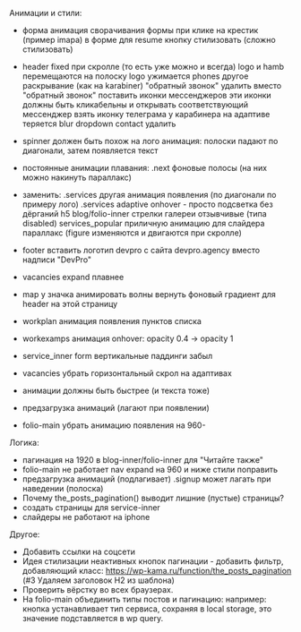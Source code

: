 
Анимации и стили:
- форма
	анимация сворачивания формы при клике на крестик (пример imapa)
	в форме для resume кнопку стилизовать (сложно стилизовать)

- header
		fixed при скролле (то есть уже можно и всегда)
		logo и hamb перемещаются на полоску
		logo ужимается
	phones
		другое раскрывание (как на karabiner)
		"обратный звонок" удалить
		вместо "обратный звонок" поставить иконки мессенджеров
		эти иконки должны быть кликабельны и открывать соответствующий мессенджер
		взять иконку телеграма у карабинера
	на адаптиве
		теряется blur
		dropdown contact удалить

- spinner должен быть похож на лого
	анимация: полоски падают по диагонали, затем появляется текст

- постоянные анимации плавания:
	.next
	фоновые полосы (на них можно накинуть параллакс)

- заменить:
	.services другая анимация появления (по диагонали по примеру лого)
	.services adaptive onhover - просто подсветка без дёрганий h5
	blog/folio-inner стрелки галереи отзывчивые (типа disabled)
	services_popular приличную анимацию для слайдера
	параллакс (figure изменяются и двигаются при скролле)

- footer
	вставить логотип devpro с сайта devpro.agency вместо надписи "DevPro"

- vacancies expand плавнее

- map
	у значка анимировать волны
	вернуть фоновый градиент для header на этой страницу

- workplan анимация появления пунктов списка

- workexamps анимация onhover: opacity 0.4 -> opacity 1

- service_inner form вертикальные паддинги забыл

- vacancies убрать горизонтальный скрол на адаптивах

- анимации должны быть быстрее (и текста тоже)
- предзагрузка анимаций (лагают при появлении)

- folio-main
	убрать анимацию появления на 960-

Логика:
- пагинация на 1920 в blog-inner/folio-inner для "Читайте также"
- folio-main
	не работает nav expand на 960 и ниже
	стили поправить
- предзагрузка анимаций (подлагивает)
	.signup может лагать при наведении (полоска)
- Почему the_posts_pagination() выводит лишние (пустые) страницы?
- создать страницы для service-inner
- слайдеры не работают на iphone

Другое:
- Добавить ссылки на соцсети
- Идея стилизации неактивных кнопок пагинации - добавить фильтр, добавляющий класс: https://wp-kama.ru/function/the_posts_pagination (#3 Удаляем заголовок H2 из шаблона)
- Проверить вёрстку во всех браузерах.
- На folio-main объединить типы постов и пагинацию: например: кнопка устанавливает тип сервиса, сохраняя в local storage, это значение подставляется в wp query.